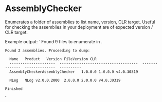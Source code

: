 # AssemblyChecker #
Enumerates a folder of assemblies to list name, version, CLR target.
Useful for checking the assemblies in your deployment are of expected version / CLR target.

Example output:
    `
    Found 9 files to enumerate in .
    
    Found 2 assemblies. Proceeding to dump:
    
      Name   Product   Version FileVersion CLR   
      ---------------------  ------------------------------------  --------------  --------------  ----------
      AssemblyCheckerAssemblyChecker   1.0.0.0 1.0.0.0 v4.0.30319
    
      NLog   NLog v2.0.0.2000  2.0.0.0 2.0.0.0 v4.0.30319
    
    Finished
`

